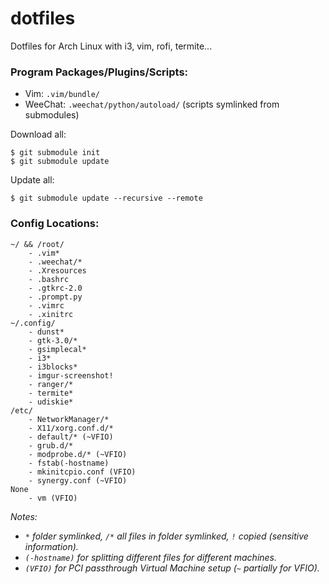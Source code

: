 dotfiles
========

Dotfiles for Arch Linux with i3, vim, rofi, termite...


### Program Packages/Plugins/Scripts:

- Vim: `.vim/bundle/`
- WeeChat: `.weechat/python/autoload/` (scripts symlinked from submodules)

Download all:
```
$ git submodule init
$ git submodule update
```

Update all:
```
$ git submodule update --recursive --remote
```


### Config Locations:

```
~/ && /root/
    - .vim*
    - .weechat/*
    - .Xresources
    - .bashrc
    - .gtkrc-2.0
    - .prompt.py
    - .vimrc
    - .xinitrc
~/.config/
    - dunst*
    - gtk-3.0/*
    - gsimplecal*
    - i3*
    - i3blocks*
    - imgur-screenshot!
    - ranger/*
    - termite*
    - udiskie*
/etc/
    - NetworkManager/*
    - X11/xorg.conf.d/*
    - default/* (~VFIO)
    - grub.d/*
    - modprobe.d/* (~VFIO)
    - fstab(-hostname)
    - mkinitcpio.conf (VFIO)
    - synergy.conf (~VFIO)
None
    - vm (VFIO)
```
_Notes:_
- _`*` folder symlinked, `/*` all files in folder symlinked, `!` copied (sensitive information)._
- _`(-hostname)` for splitting different files for different machines._
- _`(VFIO)` for PCI passthrough Virtual Machine setup (`~` partially for VFIO)._
